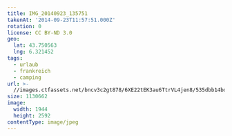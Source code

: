 ```yaml
---
title: IMG_20140923_135751
takenAt: '2014-09-23T11:57:51.000Z'
rotation: 0
license: CC BY-ND 3.0
geo:
  lat: 43.750563
  lng: 6.321452
tags:
  - urlaub
  - frankreich
  - camping
url: >-
  //images.ctfassets.net/bncv3c2gt878/6XE22tEK3au6TtrVL4jen8/535dbb14bd01a38cff6a0a28e4560cd7/img_20140923_135751_28234297501_o
size: 1130662
image:
  width: 1944
  height: 2592
contentType: image/jpeg
---
```



